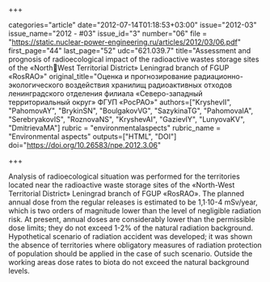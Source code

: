 +++

categories="article"
date="2012-07-14T01:18:53+03:00"
issue="2012-03"
issue_name="2012 - #03"
issue_id="3"
number="06"
file = "https://static.nuclear-power-engineering.ru/articles/2012/03/06.pdf"
first_page="44"
last_page="52"
udc="621.039.7"
title="Assessment and prognosis of radioecological impact of the radioactive wastes storage sites of the «NorthWest Territorial District» Leningrad branch of FGUP «RosRAO»"
original_title="Оценка и прогнозирование радиационно-экологического воздействия хранилищ радиоактивных отходов ленинградского отделения филиала «Северо-западный территориальный округ» ФГУП «РосРАО»"
authors=["KryshevII", "PahomovAY", "BrykinSN", "BoulgakovVG", "SazykinaTG", "PahomovaIA", "SerebryakovIS", "RoznovaNS", "KryshevAI", "GazievIY", "LunyovaKV", "DmitrievaMA"]
rubric = "environmentalaspects"
rubric_name = "Environmental aspects"
outputs=["HTML", "DOI"]
doi="https://doi.org/10.26583/npe.2012.3.06"

+++

Analysis of radioecological situation was performed for the territories located near the radioactive waste storage sites of the «North-West Territorial District» Leningrad branch of FGUP «RosRAO». The planned annual dose from the regular releases is estimated to be 1,1·10-4 mSv/year, which is two orders of magnitude lower than the level of negligible radiation risk. At present, annual doses are considerably lower than the permissible dose limits; they do not exceed 1-2% of the natural radiation background. Hypothetical scenario of radiation accident was developed; it was shown the absence of territories where obligatory measures of radiation protection of population should be applied in the case of such scenario. Outside the working areas dose rates to biota do not exceed the natural background levels.